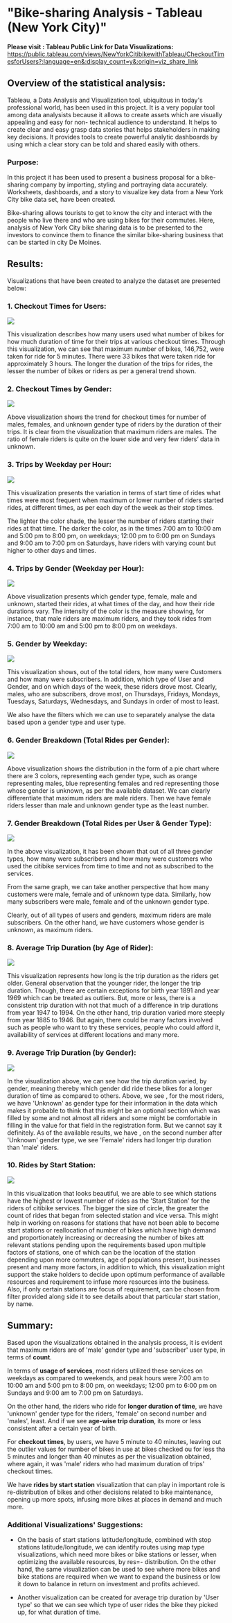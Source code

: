 # **"Bike-sharing Analysis - Tableau (New York City)"**

**Please visit : Tableau Public Link for Data Visualizations:**
https://public.tableau.com/views/NewYorkCitibikewithTableau/CheckoutTimesforUsers?:language=en&:display_count=y&:origin=viz_share_link


## **Overview of the statistical analysis:**

Tableau, a Data Analysis and Visualization tool, ubiquitous in today's professional world, has been used in this project. It is a very popular tool among data analysists because it allows to create assets which are visually appealing and easy for non- technical audience to understand. It helps to create clear and easy grasp data stories that helps stakeholders in making key decisions. It provides tools to create powerful analytic dashboards by using which a clear story can be told and shared easily with others.

### **Purpose:**
In this project it has been used to present a business proposal for a bike-sharing company by importing, styling and portraying data accurately. Worksheets, dashboards, and a story to visualize key data from a New York City bike data set, have been created.

Bike-sharing allows tourists to get to know the city and interact with the people who live there and who are using bikes for their commutes. Here, analysis of New York City bike sharing data is to be presented to the investors to convince them to finance the similar bike-sharing business that can be started in city De Moines.

## **Results:**
Visualizations that have been created to analyze the dataset are presented below:

### **1. Checkout Times for Users:**

![](https://github.com/kirtibhandari/bikesharing/blob/main/Resources/checkout_time_for_users.png)

This visualization describes how many users used what number of bikes for how much duration of time for their trips at various checkout times. Through this visualization, we can see that maximum number of bikes, 146,752, were taken for ride for 5 minutes. There were 33 bikes that were taken ride for approximately 3 hours. The longer the duration of the trips for rides, the lesser the number of bikes or riders as per a general trend shown.

### **2. Checkout Times by Gender:**

![](https://github.com/kirtibhandari/bikesharing/blob/main/Resources/checkout_times_by_gender.png)
        
Above visualization shows the trend for checkout times for number of males, females, and    unknown gender type of riders by the duration of their trips. It is clear from the visualization that maximum riders are males. The ratio of female riders is quite on the lower side and very few riders’ data in unknown.


### **3. Trips by Weekday per Hour:**

![](https://github.com/kirtibhandari/bikesharing/blob/main/Resources/trips_by_weekday_per_hour.png) 

This visualization presents the variation in terms of start time of rides what times were most frequent when maximum or lower number of riders started rides, at different times, as per each day of the week as their stop times.

The lighter the color shade, the lesser the number of riders starting their rides at that time. The darker the color, as in the times 7:00 am to 10:00 am and 5:00 pm to 8:00 pm, on weekdays; 12:00 pm to 6:00 pm on Sundays and 9:00 am to 7:00 pm on Saturdays, have riders with varying count but higher to other days and times.

### **4. Trips by Gender (Weekday per Hour):**

![](https://github.com/kirtibhandari/bikesharing/blob/main/Resources/trips_by_gender_weekday_per_hour.png)

Above visualization presents which gender type, female, male and unknown, started their rides, at what times of the day, and how their ride durations vary. The intensity of the color is the measure showing, for instance, that male riders are maximum riders, and they took rides from 7:00 am to 10:00 am and 5:00 pm to 8:00 pm on weekdays. 

### **5.	Gender by Weekday:**

![](https://github.com/kirtibhandari/bikesharing/blob/main/Resources/gender_by_weekday.png)

This visualization shows, out of the total riders, how many were Customers and how many were subscribers. In addition, which type of User and Gender, and on which days of the week, these riders drove most. Clearly, males, who are subscribers, drove most, on Thursdays, Fridays, Mondays, Tuesdays, Saturdays, Wednesdays, and Sundays in order of most to least.

We also have the filters which we can use to separately analyse the data based upon a gender type and user type.

### **6.	Gender Breakdown (Total Rides per Gender):**

![](https://github.com/kirtibhandari/bikesharing/blob/main/Resources/gender_breakdown.png)


Above visualization shows the distribution in the form of a pie chart where there are 3 colors, representing each gender type, such as orange representing males, blue representing females and red representing those whose gender is unknown, as per the available dataset. We can clearly differentiate that maximum riders are male riders. Then we have female riders lesser than male and unknown gender type as the least number.

### **7.	Gender Breakdown (Total Rides per User & Gender Type):**

![](https://github.com/kirtibhandari/bikesharing/blob/main/Resources/trips_by_usertype_and_gendertype.png)

In the above visualization, it has been shown that out of all three gender types, how many were subscribers and how many were customers who used the citibike services from time to time and not as subscribed to the services.

From the same graph, we can take another perspective that how many customers were male, female and of unknown type data. Similarly, how many subscribers were male, female and of the unknown gender type.

Clearly, out of all types of users and genders, maximum riders are male subscribers. On the other hand, we have customers whose gender is unknown, as maximum riders.

### **8.	Average Trip Duration (by Age of Rider):**

![](https://github.com/kirtibhandari/bikesharing/blob/main/Resources/avg_trip_duration.png)

This visualization represents how long is the trip duration as the riders get older. General observation that the younger rider, the longer the trip duration. Though, there are certain exceptions for birth year 1891 and year 1969 which can be treated as outliers. But, more or less, there is a consistent trip duration with not that much of a difference in trip durations from year 1947 to 1994. On the other hand, trip duration varied more steeply from year 1885 to 1946. But again, there could be many factors involved such as people who want to try these services, people who could afford it, availability of services at different locations and many more.

### **9.	Average Trip Duration (by Gender):**

![](https://github.com/kirtibhandari/bikesharing/blob/main/Resources/avg_trip_duration_by_gender.png)

In the visualization above, we can see how the trip duration varied, by gender, meaning thereby which gender did ride these bikes for a longer duration of time as compared to others. Above, we see , for the most riders, we have 'Unknown' as gender type for their information in the data which makes it probable to think that this might be an optional section which was filled by some and not almost all riders and some might be comfortable in filling in the value for that field in the registration form. But we cannot say it definitely. As of the available results, we have , on the second number after 'Unknown' gender type, we see 'Female' riders had longer trip duration than 'male' riders.

### **10. Rides by Start Station:**

![](https://github.com/kirtibhandari/bikesharing/blob/main/Resources/rides_by_start_station.png)

 In this visualization that looks beautiful, we are able to see which stations have the highest or lowest number of rides as the 'Start Station' for the riders of citibike services. The bigger the size of circle, the greater the count of rides that began from selected station and vice versa. This might help in working on reasons for stations that have not been able to become start stations or reallocation of number of bikes which have high demand and proportionately increasing or decreasing  the number of bikes att relevant stations pending upon the requirements based upon multiple factors of stations, one of which can be the location of the station depending upon more commuters, age of populations present, businesses present and many more factors, in addition to which, this visualization might support the stake holders to decide upon optimum performance of available resources and requirement to infuse more resources into the business. Also, if only certain stations are focus of requirement, can be chosen from filter provided along side it to see details about that particular start station, by name.

## **Summary:**

Based upon the visualizations obtained in the analysis process, it is evident that maximum riders are of 'male' gender type and 'subscriber' user type, in terms of **count**. 

In terms of **usage of services**, most riders utilized these services on weekdays as compared to weekends, and peak hours were  7:00 am to 10:00 am and 5:00 pm to 8:00 pm, on weekdays; 12:00 pm to 6:00 pm on Sundays and 9:00 am to 7:00 pm on Saturdays.


On the other hand, the riders who ride for **longer duration of time**, we have 'unknown' gender type for the riders, 'female' on second number and 'males', least. And if we see **age-wise trip duration**, its more or less consistent after a certain year of birth.

For **checkout times**, by users, we have 5 minute to 40 minutes, leaving out the outlier values for number of bikes in use at bikes checked ou for less tha 5 minutes and longer than 40 minutes as per the visualization obtained, where again, it was 'male' riders who had maximum duration of trips' checkout times.

We have **rides by start station** visualization that can play in important role is re-distribution of bikes and other decisions related to bike maintenance, opening up more spots, infusing more bikes at places in demand and much more.

### **Additional Visualizations' Suggestions:**
- On the basis of start stations latitude/longitude, combined with stop stations latitude/longitude, we can identify routes using map type visualizations, which need more bikes or bike stations or lesser, when optimizing the available resources, by res=- distribution. On the other hand, the same visualization can be used to see where more bikes and bike stations are required when we want to expand the business or low it down to balance in return on investment and profits achieved.

- Another visualization can be created for average trip duration by 'User type' so that we can see which type of user rides the bike they picked up, for what duration of time.


